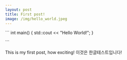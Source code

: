 ```yaml
---
layout: post
title: First post!
image: /img/hello_world.jpeg
---
```


​```
int main()
{
  std::cout << "Hello World!";
}

​```

This is my first post, how exciting!
이것은 한글테스트입니다!
